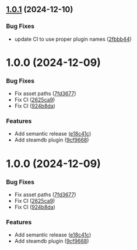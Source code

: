 ## [1.0.1](https://github.com/shdwmtr/plugdb/compare/v1.0.0...v1.0.1) (2024-12-10)


### Bug Fixes

* update CI to use proper plugin names ([2fbbb44](https://github.com/shdwmtr/plugdb/commit/2fbbb443a24c3d6273a1f24df88fc1d12da67ea0))

# 1.0.0 (2024-12-09)


### Bug Fixes

* Fix asset paths ([7fd3677](https://github.com/shdwmtr/plugdb/commit/7fd3677be6dd8d2b5b535b3ddaab3e7318b01b15))
* Fix CI ([2625ca9](https://github.com/shdwmtr/plugdb/commit/2625ca9c335282e78ce01e624a5d9d1b83109529))
* Fix CI ([924b8da](https://github.com/shdwmtr/plugdb/commit/924b8daa96277a301cc476883803ac7d1bdfbd46))


### Features

* Add semantic release ([e18c41c](https://github.com/shdwmtr/plugdb/commit/e18c41c8b680c70f9811511e37d16cb07a7f5723))
* Add steamdb plugin ([9cf9668](https://github.com/shdwmtr/plugdb/commit/9cf9668858564e4e73edc365d31cc6540e90e316))

# 1.0.0 (2024-12-09)


### Bug Fixes

* Fix asset paths ([7fd3677](https://github.com/shdwmtr/plugdb/commit/7fd3677be6dd8d2b5b535b3ddaab3e7318b01b15))
* Fix CI ([2625ca9](https://github.com/shdwmtr/plugdb/commit/2625ca9c335282e78ce01e624a5d9d1b83109529))
* Fix CI ([924b8da](https://github.com/shdwmtr/plugdb/commit/924b8daa96277a301cc476883803ac7d1bdfbd46))


### Features

* Add semantic release ([e18c41c](https://github.com/shdwmtr/plugdb/commit/e18c41c8b680c70f9811511e37d16cb07a7f5723))
* Add steamdb plugin ([9cf9668](https://github.com/shdwmtr/plugdb/commit/9cf9668858564e4e73edc365d31cc6540e90e316))
